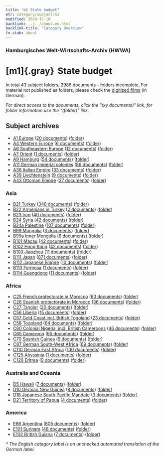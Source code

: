```yaml
---
title: "m1 State budget"
etr: category/subject/m1
modified: 2020-12-18
backlink: ../../about.en.html
backlink-title: "Category Overview"
fn-stub: about
---
```


### Hamburgisches Welt-Wirtschafts-Archiv (HWWA)
# [m1]{.gray}&#8201; State budget&#160; 





In total 43 subject folders, 2986 documents - folders incomplete.
For material not published as folders, please check the [digitized films](/film/h1_sh) (in German).

_For direct access to the documents, click the "(xy documents)" link, for folder information use the "(folder)" link._

## Subject archives


- [A1 Europe](../../../geo/about.en.html#A1) (<a href="https://dfg-viewer.de/show/?tx_dlf[id]=https://pm20.zbw.eu/mets/sh/1408xx/140892/1448xx/144810/public.mets.en.xml" target="_blank">20 documents</a>) ([folder](http://purl.org/pressemappe20/folder/sh/140892,144810))
- [A4 Western Europe](../../../geo/about.en.html#A4) (<a href="https://dfg-viewer.de/show/?tx_dlf[id]=https://pm20.zbw.eu/mets/sh/1408xx/140897/1448xx/144810/public.mets.en.xml" target="_blank">6 documents</a>) ([folder](http://purl.org/pressemappe20/folder/sh/140897,144810))
- [A6 Southeastern Europe](../../../geo/about.en.html#A6) (<a href="https://dfg-viewer.de/show/?tx_dlf[id]=https://pm20.zbw.eu/mets/sh/1409xx/140900/1448xx/144810/public.mets.en.xml" target="_blank">12 documents</a>) ([folder](http://purl.org/pressemappe20/folder/sh/140900,144810))
- [A7 Orient](../../../geo/about.en.html#A7) (<a href="https://dfg-viewer.de/show/?tx_dlf[id]=https://pm20.zbw.eu/mets/sh/1409xx/140902/1448xx/144810/public.mets.en.xml" target="_blank">1 documents</a>) ([folder](http://purl.org/pressemappe20/folder/sh/140902,144810))
- [A9 Hamburg](../../../geo/about.en.html#A9) (<a href="https://dfg-viewer.de/show/?tx_dlf[id]=https://pm20.zbw.eu/mets/sh/1409xx/140905/1448xx/144810/public.mets.en.xml" target="_blank">54 documents</a>) ([folder](http://purl.org/pressemappe20/folder/sh/140905,144810))
- [A11 German imperial colonies](../../../geo/about.en.html#A11) (<a href="https://dfg-viewer.de/show/?tx_dlf[id]=https://pm20.zbw.eu/mets/sh/1409xx/140960/1448xx/144810/public.mets.en.xml" target="_blank">86 documents</a>) ([folder](http://purl.org/pressemappe20/folder/sh/140960,144810))
- [A36 Italian Empire](../../../geo/about.en.html#A36) (<a href="https://dfg-viewer.de/show/?tx_dlf[id]=https://pm20.zbw.eu/mets/sh/1410xx/141012/1448xx/144810/public.mets.en.xml" target="_blank">33 documents</a>) ([folder](http://purl.org/pressemappe20/folder/sh/141012,144810))
- [A39 Liechtenstein](../../../geo/about.en.html#A39) (<a href="https://dfg-viewer.de/show/?tx_dlf[id]=https://pm20.zbw.eu/mets/sh/1410xx/141016/1448xx/144810/public.mets.en.xml" target="_blank">9 documents</a>) ([folder](http://purl.org/pressemappe20/folder/sh/141016,144810))
- [A43 Ottoman Empire](../../../geo/about.en.html#A43) (<a href="https://dfg-viewer.de/show/?tx_dlf[id]=https://pm20.zbw.eu/mets/sh/1410xx/141034/1448xx/144810/public.mets.en.xml" target="_blank">27 documents</a>) ([folder](http://purl.org/pressemappe20/folder/sh/141034,144810))

### Asia

- [B21 Turkey](../../../geo/about.en.html#B21) (<a href="https://dfg-viewer.de/show/?tx_dlf[id]=https://pm20.zbw.eu/mets/sh/1411xx/141111/1448xx/144810/public.mets.en.xml" target="_blank">348 documents</a>) ([folder](http://purl.org/pressemappe20/folder/sh/141111,144810))
- [B22 Armenians in Turkey](../../../geo/about.en.html#B22) (<a href="https://dfg-viewer.de/show/?tx_dlf[id]=https://pm20.zbw.eu/mets/sh/1411xx/141112/1448xx/144810/public.mets.en.xml" target="_blank">2 documents</a>) ([folder](http://purl.org/pressemappe20/folder/sh/141112,144810))
- [B23 Iraq](../../../geo/about.en.html#B23) (<a href="https://dfg-viewer.de/show/?tx_dlf[id]=https://pm20.zbw.eu/mets/sh/1411xx/141113/1448xx/144810/public.mets.en.xml" target="_blank">40 documents</a>) ([folder](http://purl.org/pressemappe20/folder/sh/141113,144810))
- [B24 Syria](../../../geo/about.en.html#B24) (<a href="https://dfg-viewer.de/show/?tx_dlf[id]=https://pm20.zbw.eu/mets/sh/1411xx/141114/1448xx/144810/public.mets.en.xml" target="_blank">42 documents</a>) ([folder](http://purl.org/pressemappe20/folder/sh/141114,144810))
- [B24a Palestine](../../../geo/about.en.html#B24a) (<a href="https://dfg-viewer.de/show/?tx_dlf[id]=https://pm20.zbw.eu/mets/sh/1411xx/141115/1448xx/144810/public.mets.en.xml" target="_blank">107 documents</a>) ([folder](http://purl.org/pressemappe20/folder/sh/141115,144810))
- [B99 Mongolia](../../../geo/about.en.html#B99) (<a href="https://dfg-viewer.de/show/?tx_dlf[id]=https://pm20.zbw.eu/mets/sh/1412xx/141261/1448xx/144810/public.mets.en.xml" target="_blank">3 documents</a>) ([folder](http://purl.org/pressemappe20/folder/sh/141261,144810))
- [B99a Inner Mongolia](../../../geo/about.en.html#B99a) (<a href="https://dfg-viewer.de/show/?tx_dlf[id]=https://pm20.zbw.eu/mets/sh/1412xx/141264/1448xx/144810/public.mets.en.xml" target="_blank">6 documents</a>) ([folder](http://purl.org/pressemappe20/folder/sh/141264,144810))
- [B101 Macau](../../../geo/about.en.html#B101) (<a href="https://dfg-viewer.de/show/?tx_dlf[id]=https://pm20.zbw.eu/mets/sh/1412xx/141267/1448xx/144810/public.mets.en.xml" target="_blank">42 documents</a>) ([folder](http://purl.org/pressemappe20/folder/sh/141267,144810))
- [B102 Hong Kong](../../../geo/about.en.html#B102) (<a href="https://dfg-viewer.de/show/?tx_dlf[id]=https://pm20.zbw.eu/mets/sh/1412xx/141268/1448xx/144810/public.mets.en.xml" target="_blank">42 documents</a>) ([folder](http://purl.org/pressemappe20/folder/sh/141268,144810))
- [B103 Jiaozhou](../../../geo/about.en.html#B103) (<a href="https://dfg-viewer.de/show/?tx_dlf[id]=https://pm20.zbw.eu/mets/sh/1261xx/126163/1448xx/144810/public.mets.en.xml" target="_blank">11 documents</a>) ([folder](http://purl.org/pressemappe20/folder/sh/126163,144810))
- [B111 Japan](../../../geo/about.en.html#B111) (<a href="https://dfg-viewer.de/show/?tx_dlf[id]=https://pm20.zbw.eu/mets/sh/1412xx/141272/1448xx/144810/public.mets.en.xml" target="_blank">871 documents</a>) ([folder](http://purl.org/pressemappe20/folder/sh/141272,144810))
- [B112 Japanese Empire](../../../geo/about.en.html#B112) (<a href="https://dfg-viewer.de/show/?tx_dlf[id]=https://pm20.zbw.eu/mets/sh/1412xx/141273/1448xx/144810/public.mets.en.xml" target="_blank">10 documents</a>) ([folder](http://purl.org/pressemappe20/folder/sh/141273,144810))
- [B113 Formosa](../../../geo/about.en.html#B113) (<a href="https://dfg-viewer.de/show/?tx_dlf[id]=https://pm20.zbw.eu/mets/sh/1412xx/141274/1448xx/144810/public.mets.en.xml" target="_blank">1 documents</a>) ([folder](http://purl.org/pressemappe20/folder/sh/141274,144810))
- [B114 Guangdong](../../../geo/about.en.html#B114) (<a href="https://dfg-viewer.de/show/?tx_dlf[id]=https://pm20.zbw.eu/mets/sh/1412xx/141275/1448xx/144810/public.mets.en.xml" target="_blank">11 documents</a>) ([folder](http://purl.org/pressemappe20/folder/sh/141275,144810))

### Africa

- [C25 French protectorate in Morocco](../../../geo/about.en.html#C25) (<a href="https://dfg-viewer.de/show/?tx_dlf[id]=https://pm20.zbw.eu/mets/sh/1413xx/141358/1448xx/144810/public.mets.en.xml" target="_blank">63 documents</a>) ([folder](http://purl.org/pressemappe20/folder/sh/141358,144810))
- [C26 Spanish protectorate in Morocco](../../../geo/about.en.html#C26) (<a href="https://dfg-viewer.de/show/?tx_dlf[id]=https://pm20.zbw.eu/mets/sh/1413xx/141359/1448xx/144810/public.mets.en.xml" target="_blank">36 documents</a>) ([folder](http://purl.org/pressemappe20/folder/sh/141359,144810))
- [C27 Tangier](../../../geo/about.en.html#C27) (<a href="https://dfg-viewer.de/show/?tx_dlf[id]=https://pm20.zbw.eu/mets/sh/1413xx/141360/1448xx/144810/public.mets.en.xml" target="_blank">20 documents</a>) ([folder](http://purl.org/pressemappe20/folder/sh/141360,144810))
- [C56 Liberia](../../../geo/about.en.html#C56) (<a href="https://dfg-viewer.de/show/?tx_dlf[id]=https://pm20.zbw.eu/mets/sh/1414xx/141405/1448xx/144810/public.mets.en.xml" target="_blank">15 documents</a>) ([folder](http://purl.org/pressemappe20/folder/sh/141405,144810))
- [C57 Gold Coast incl. British Togoland](../../../geo/about.en.html#C57) (<a href="https://dfg-viewer.de/show/?tx_dlf[id]=https://pm20.zbw.eu/mets/sh/1414xx/141406/1448xx/144810/public.mets.en.xml" target="_blank">23 documents</a>) ([folder](http://purl.org/pressemappe20/folder/sh/141406,144810))
- [C58 Togoland](../../../geo/about.en.html#C58) (<a href="https://dfg-viewer.de/show/?tx_dlf[id]=https://pm20.zbw.eu/mets/sh/1414xx/141408/1448xx/144810/public.mets.en.xml" target="_blank">64 documents</a>) ([folder](http://purl.org/pressemappe20/folder/sh/141408,144810))
- [C60 Colonial Nigeria, incl. British Cameroons](../../../geo/about.en.html#C60) (<a href="https://dfg-viewer.de/show/?tx_dlf[id]=https://pm20.zbw.eu/mets/sh/1414xx/141409/1448xx/144810/public.mets.en.xml" target="_blank">46 documents</a>) ([folder](http://purl.org/pressemappe20/folder/sh/141409,144810))
- [C65 Cameroon](../../../geo/about.en.html#C65) (<a href="https://dfg-viewer.de/show/?tx_dlf[id]=https://pm20.zbw.eu/mets/sh/1414xx/141410/1448xx/144810/public.mets.en.xml" target="_blank">65 documents</a>) ([folder](http://purl.org/pressemappe20/folder/sh/141410,144810))
- [C70 Spanish Guinea](../../../geo/about.en.html#C70) (<a href="https://dfg-viewer.de/show/?tx_dlf[id]=https://pm20.zbw.eu/mets/sh/1414xx/141412/1448xx/144810/public.mets.en.xml" target="_blank">9 documents</a>) ([folder](http://purl.org/pressemappe20/folder/sh/141412,144810))
- [C87 German South-West Africa](../../../geo/about.en.html#C87) (<a href="https://dfg-viewer.de/show/?tx_dlf[id]=https://pm20.zbw.eu/mets/sh/1414xx/141450/1448xx/144810/public.mets.en.xml" target="_blank">69 documents</a>) ([folder](http://purl.org/pressemappe20/folder/sh/141450,144810))
- [C110 German East Africa](../../../geo/about.en.html#C110) (<a href="https://dfg-viewer.de/show/?tx_dlf[id]=https://pm20.zbw.eu/mets/sh/1414xx/141471/1448xx/144810/public.mets.en.xml" target="_blank">100 documents</a>) ([folder](http://purl.org/pressemappe20/folder/sh/141471,144810))
- [C125 Abyssinia](../../../geo/about.en.html#C125) (<a href="https://dfg-viewer.de/show/?tx_dlf[id]=https://pm20.zbw.eu/mets/sh/1414xx/141482/1448xx/144810/public.mets.en.xml" target="_blank">1 documents</a>) ([folder](http://purl.org/pressemappe20/folder/sh/141482,144810))
- [C126 Eritrea](../../../geo/about.en.html#C126) (<a href="https://dfg-viewer.de/show/?tx_dlf[id]=https://pm20.zbw.eu/mets/sh/1414xx/141483/1448xx/144810/public.mets.en.xml" target="_blank">9 documents</a>) ([folder](http://purl.org/pressemappe20/folder/sh/141483,144810))

### Australia and Oceania

- [D5 Hawaii](../../../geo/about.en.html#D5) (<a href="https://dfg-viewer.de/show/?tx_dlf[id]=https://pm20.zbw.eu/mets/sh/1415xx/141595/1448xx/144810/public.mets.en.xml" target="_blank">7 documents</a>) ([folder](http://purl.org/pressemappe20/folder/sh/141595,144810))
- [D10 German New Guinea](../../../geo/about.en.html#D10) (<a href="https://dfg-viewer.de/show/?tx_dlf[id]=https://pm20.zbw.eu/mets/sh/1416xx/141601/1448xx/144810/public.mets.en.xml" target="_blank">8 documents</a>) ([folder](http://purl.org/pressemappe20/folder/sh/141601,144810))
- [D18 Japanese South Pacific Mandate](../../../geo/about.en.html#D18) (<a href="https://dfg-viewer.de/show/?tx_dlf[id]=https://pm20.zbw.eu/mets/sh/1416xx/141618/1448xx/144810/public.mets.en.xml" target="_blank">3 documents</a>) ([folder](http://purl.org/pressemappe20/folder/sh/141618,144810))
- [D21 Territory of Papua](../../../geo/about.en.html#D21) (<a href="https://dfg-viewer.de/show/?tx_dlf[id]=https://pm20.zbw.eu/mets/sh/1416xx/141620/1448xx/144810/public.mets.en.xml" target="_blank">4 documents</a>) ([folder](http://purl.org/pressemappe20/folder/sh/141620,144810))

### America

- [E86 Argentina](../../../geo/about.en.html#E86) (<a href="https://dfg-viewer.de/show/?tx_dlf[id]=https://pm20.zbw.eu/mets/sh/1416xx/141692/1448xx/144810/public.mets.en.xml" target="_blank">605 documents</a>) ([folder](http://purl.org/pressemappe20/folder/sh/141692,144810))
- [E101 Surinam](../../../geo/about.en.html#E101) (<a href="https://dfg-viewer.de/show/?tx_dlf[id]=https://pm20.zbw.eu/mets/sh/1416xx/141699/1448xx/144810/public.mets.en.xml" target="_blank">48 documents</a>) ([folder](http://purl.org/pressemappe20/folder/sh/141699,144810))
- [E102 British Guiana](../../../geo/about.en.html#E102) (<a href="https://dfg-viewer.de/show/?tx_dlf[id]=https://pm20.zbw.eu/mets/sh/1417xx/141700/1448xx/144810/public.mets.en.xml" target="_blank">7 documents</a>) ([folder](http://purl.org/pressemappe20/folder/sh/141700,144810))


_* The English category label is an unchecked automated translation of the German label._

